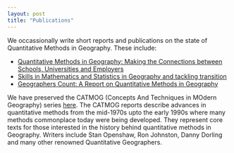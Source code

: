 ```yaml
---
layout: post
title: "Publications"
---
```


We occassionally write short reports and publications on the state of Quantitative Methods in Geography. These include:

* [Quantitative Methods in Geography: Making the Connections between Schools, Universities and Employers](https://www.researchgate.net/publication/256191493_Quantitative_Methods_in_Geography_Making_the_Connections_between_Schools_Universities_and_Employers)
* [Skills in Mathematics and Statistics in Geography and tackling transition](https://www.semanticscholar.org/paper/Skills-in-Mathematics-and-Statistics-in-Geography-Souch-Fitzpatrick/8a401fd9168ea2747d796beb146a1b96614a7e92)
* [Geographers Count: A Report on Quantitative Methods in Geography](https://www.tandfonline.com/doi/full/10.11120/elss.2014.00035)

We have preserved the CATMOG (Concepts And Techniques in MOdern Geography) series [here](https://quantile.info/catmog/). The CATMOG reports describe advances in quantitative methods from the mid-1970s upto the early 1990s where many methods commonplace today were being developed. They represent core texts for those interested in the history behind quantitative methods in Geography. Writers include Stan Openshaw, Ron Johnston, Danny Dorling and many other renowned Quantitative Geographers.
